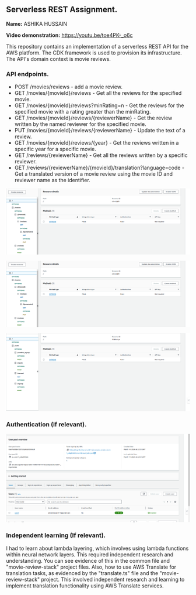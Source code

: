 ## Serverless REST Assignment.

__Name:__ ASHIKA HUSSAIN

__Video demonstration:__ https://youtu.be/toe4PK-_o6c

This repository contains an implementation of a serverless REST API for the AWS platform. The CDK framework is used to provision its infrastructure. The API's domain context is movie reviews.

### API endpoints.

+ POST /movies/reviews - add a movie review.
+ GET /movies/{movieId}/reviews - Get all the reviews for the specified movie.
+ GET /movies/{movieId}/reviews?minRating=n - Get the reviews for the specified movie with a rating greater than the minRating.
+ GET /movies/{movieId}/reviews/{reviewerName} - Get the review written by the named reviewer for the specified movie.
+ PUT /movies/{movieId}/reviews/{reviewerName} - Update the text of a review.
+ GET /movies/{movieId}/reviews/{year} - Get the reviews written in a specific year for a specific movie.
+ GET /reviews/{reviewerName} - Get all the reviews written by a specific reviewer.
+ GET /reviews/{reviewerName}/{movieId}/translation?language=code - Get a translated version of a movie review using the movie ID and reviewer name as the identifier.
 

![](./images/api1.png)

![](./images/api1.png)

![](./images/api3.png)

### Authentication (if relevant).

![](./images/cognito.png)

### Independent learning (If relevant).

 I had to learn about lambda layering, which involves using lambda functions within neural network layers. This required independent research and understanding. You can see evidence of this in the common file and "movie-review-stack" project files.
 Also, how to use AWS Translate for translation tasks, as evidenced by the "translate.ts" file and the "movie-review-stack" project. This involved independent research and learning to implement translation functionality using AWS Translate services.
